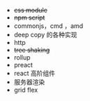 
* ~~css module~~
* ~~npm script~~
* commonjs，cmd ，amd
* deep copy 的各种实现
* http
* ~~tree shaking~~
* rollup
* preact
* react 高阶组件
* 服务器渲染
* grid flex
